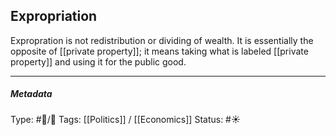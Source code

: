 ## Expropriation  # 

Expropration is not redistribution or dividing of wealth. It is essentially the opposite of [[private property]]; it means taking what is labeled [[private property]] and using it for the public good.

___

##### Metadata

Type: #🔵/🔵 
Tags: [[Politics]] / [[Economics]]
Status: #☀️ 